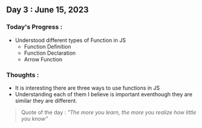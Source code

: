 ## Day 3 : June 15, 2023

### Today's Progress : 
- Understood different types of Function in JS
  - Function Definition
  - Function Declaration
  - Arrow Function

### Thoughts : 
- It is interesting there are three ways to use functions in JS
- Understanding each of them I believe is important eventhough they are similar they are different.
  
> Quote of the day : _"The more you learn, the more you realize how little you know"_